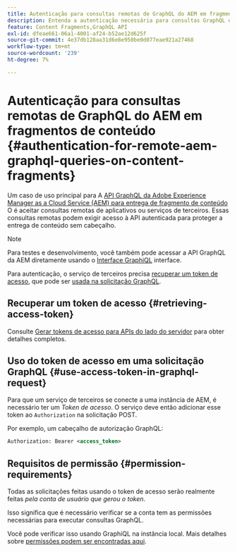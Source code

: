 ```yaml
---
title: Autenticação para consultas remotas de GraphQL do AEM em fragmentos de conteúdo
description: Entenda a autenticação necessária para consultas GraphQL de AEM Remotas para proteger sua entrega de conteúdo sem periféricos.
feature: Content Fragments,GraphQL API
exl-id: dfeae661-06a1-4001-af24-b52ae12d625f
source-git-commit: 4e37db128aa31d6e8e950be0d077eae921a27468
workflow-type: tm+mt
source-wordcount: '239'
ht-degree: 7%

---
```


# Autenticação para consultas remotas de GraphQL do AEM em fragmentos de conteúdo {#authentication-for-remote-aem-graphql-queries-on-content-fragments}

Um caso de uso principal para A [API GraphQL da Adobe Experience Manager as a Cloud Service (AEM) para entrega de fragmento de conteúdo](/help/headless/graphql-api/content-fragments.md) O é aceitar consultas remotas de aplicativos ou serviços de terceiros. Essas consultas remotas podem exigir acesso à API autenticada para proteger a entrega de conteúdo sem cabeçalho.

>[!NOTE]
>
>Para testes e desenvolvimento, você também pode acessar a API GraphQL da AEM diretamente usando o [Interface GraphiQL](/help/headless/graphql-api/graphiql-ide.md) interface.

Para autenticação, o serviço de terceiros precisa [recuperar um token de acesso](#retrieving-access-token), que pode ser [usada na solicitação GraphQL](#use-access-token-in-graphql-request).

## Recuperar um token de acesso {#retrieving-access-token}

Consulte [Gerar tokens de acesso para APIs do lado do servidor](/help/implementing/developing/introduction/generating-access-tokens-for-server-side-apis.md) para obter detalhes completos.

## Uso do token de acesso em uma solicitação GraphQL {#use-access-token-in-graphql-request}

Para que um serviço de terceiros se conecte a uma instância de AEM, é necessário ter um *Token de acesso*. O serviço deve então adicionar esse token ao `Authorization` na solicitação POST.

Por exemplo, um cabeçalho de autorização GraphQL:

```xml
Authorization: Bearer <access_token>
```

## Requisitos de permissão {#permission-requirements}

Todas as solicitações feitas usando o token de acesso serão realmente feitas *pela conta de usuário que gerou o token*.

Isso significa que é necessário verificar se a conta tem as permissões necessárias para executar consultas GraphQL.

Você pode verificar isso usando GraphiQL na instância local. Mais detalhes sobre [permissões podem ser encontradas aqui](/help/headless/security/permissions.md).
